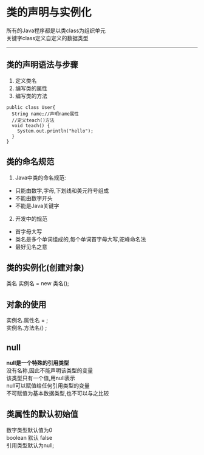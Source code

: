 # 类的声明与实例化

所有的Java程序都是以类class为组织单元  
关键字class定义自定义的数据类型  

---

## 类的声明语法与步骤
1. 定义类名
2. 编写类的属性
3. 编写类的方法
```
public class User{
  String name;//声明name属性
  //定义teach()方法
  void teach() {
    System.out.println("hello");
  }
}
```  

## 类的命名规范
1. Java中类的命名规范:
  - 只能由数字,字母,下划线和美元符号组成
  - 不能由数字开头
  - 不能是Java关键字
2. 开发中的规范
  - 首字母大写
  - 类名是多个单词组成的,每个单词首字母大写,驼峰命名法
  - 最好见名之意

## 类的实例化(创建对象)
类名 实例名 = new 类名();


## 对象的使用
实例名.属性名 = ;  
实例名.方法名() ;
## null
**null是一个特殊的引用类型**  
没有名称,因此不能声明该类型的变量  
该类型只有一个值,用null表示  
null可以赋值给任何引用类型的变量  
不可赋值为基本数据类型,也不可以与之比较

## 类属性的默认初始值

数字类型默认值为0  
boolean 默认 false  
引用类型默认为null;
